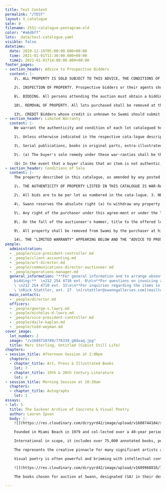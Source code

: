 ```yaml
---
title: Test Content
permalink: "/TEST"
layout: X_catalogue
sale: 0
filename: 2551-catalogue-pentagram-old
color: "#a6dbff"
lots: _data/test-catalogue.yaml
visible: false
datetime:
  date: 2020-12-16T05:00:00.000+00:00
  time: 2021-01-01T11:30:00.000+00:00
  time2: 2021-01-01T14:00:00.000+00:00
footer_pages:
- section_header: Advice to Prospective Bidders
  content: |-
    1\. ALL PROPERTY IS SOLD SUBJECT TO THIS ADVICE, THE CONDITIONS OF SALE, AND TERMS OF WARRANTY PRINTED IN THE CATALOGUE.

    2\. INSPECTION OF PROPERTY. Prospective bidders or their agents should inspect property prior to the auction. Swann staff are available to advise prospective bidders at all pre-sale exhibitions and by appointment. 3. BUYER'S PREMIUM. The purchase price pay-able on any lot purchased will be the total of the final bid plus the Buyer's Premium as defined in paragraph 7 of the Conditions of Sale, plus all applicable sales taxes. 4. SALES TAX. All items purchased are subject to payment of the New York City and State sales tax of 8.875% on the total purchase price (final bid plus the Buyer's Premium as defined in paragraph 7 of the Conditions of Sale) unless the purchaser presents proof of exemption therefrom. An exempt purchaser must provide a properly completed New York State Resale Certificate (Form ST-120) evidencing possession of a valid New York State Resale or, for non-New York State businesses, the equivalent resale authorization from another locale. Purchases shipped outside of New York State may be subject to sales tax imposed by another state, and any such sales taxes will also be due and payable unless proper proof of exemption there-from is provided. Purchases will not be released unless all sales tax requirements are satisfied. 5. BIDDING INCREMENTS. $10 up to $150; then $25 to $500; $50 to $1,000; $100 to $2,000; $200 to $6,000; $500 to $10,000; $1,000 to $20,000; $2,000 to $50,000; and approximately 10% of the current bid thereafter. However, the auctioneer may modify the increments at any time. 6. RESERVES. All lots are subject to a reserve, which is the confidential minimum price agreed to with the seller below which the lot will not be sold. The reserve will never be higher than the low pre-sale estimate, and will never be lower than half the low estimate. Swami may implement such reserve by opening the bidding on behalf of the seller and may bid up to the amount of the reserve by placing successive or consecutive bids for a lot in response to other bidders. 7. ESTIMATES. The estimates provided are intend-ed as a guide to bidding. The figures are educated guesses, based on recent values. A bid between the listed figures would, in our opinion, have a chance of success (at the time the catalogue was prepared). The estimates are exclusive of the buyer's premium, and may be revised at any time prior to the auction.

    8\. BIDDING. All persons attending the auction must obtain a bidding number prior to bidding. If bids cannot be made in person or by an agent, they may be made by mail, fax, e-mail, or telephone and such bids will be executed without charge. 9. ABSENTEE BIDS will be executed by Swami on the bidder's behalf in competition with other absentee bids and bidding in the room. Every effort will be made to carry out the bidder's instructions, but Swami shall in no event be responsible for failing correctly to carry out instructions, and Swami reserves the right to decline to undertake such bids. Bids by mail should be made in U.S. dollars on the bid sheet found at the end of the catalogue and in accordance with the instruc-tions on the bid sheet.

    10\. REMOVAL OF PROPERTY. All lots purchased shall be removed at the purchaser's risk and expense by the end of the fifth business day following the sale. Purchases not so removed will be treated as set forth in paragraph 9 of the Conditions of Sale. 11. SHIPMENT Upon request, Swami will facilitate the shipping of purchases to out-of-town buyers at an additional charge for packing, postage and insurance, but will not be responsible for any loss, damage or delay resulting from the packing, handling and shipping thereof. Unless specific instructions are received, Swann is the sole judge of the method to be used for shipment. 12. PRICES REALIZED. A list of prices realized is published on our website www.swanngalleries.com at the conclusion of the sale. The Prices Realized is also available at Swann and will be mailed upon request.

    13\. CREDIT Bidders whose credit is unknown to Swami should submit acceptable credit references or make prior arrangements for payment, failing which purchases will not be released until funds have cleared. Mail bidders should submit references or a deposit of 25% of their maximum bid. If successful, the deposit will be applied to the purchase; if unsuccessful, the deposit will be returned. 14. LOTS NOT RETURNABLE. Paragraph 3 of the Limited Warranty describes lots which are sold as is and not returnable. Books, manuscripts, prints, draw-ings, photographs, signatures, or any other property offered in a lot comprising more than 3 items, whether or not such items are individually named, constitute "Grouped Lots:' Such "Grouped Lots" are not subject to return for any reason.
- section_header: Limited Warranty
  content: |-
    We warrant the authenticity and condition of each lot catalogued herein on the terms and conditions set forth below.

    1\. Unless otherwise indicated in the respective cata-logue descriptions (which are subject to amendment by oral or written notices or announcements made by Swami prior to sale), we warrant for a period of three (3) years from the date of sale the authenticity of each lot catalogued herein. (Please note Paragraphs 3 and 5 below.) 2. Except as noted above, or unless otherwise indi-cated in the respective catalogue description, we warrant for a period of thirty (30) days from the date of sale to the original buyer of record, that each book or manuscript is complete in text and illustration and generally is in such physical condition as may reason-ably be expected considering the age and provenance. This warranty does not cover damages to binding, stains or foxing, wormholes, short leaves of text or plates or any defect not affecting the completeness of the text. Moreover, this warranty does not cover the lack of inserted advertisements, blank leaves, cancels or subsequently published volumes.

    3\. Serial publications, books in original parts, extra-illustrated books, made up "albums" and lots described as "sold as is," "sold not subject to return," "not collat-ed," "collection of" or "group of," and any lot containing more than three (3) items, are sold as is and therefore not covered by these warranties. 4. The benefits of these warranties are not assignable and are applicable only to the original buyer of the lot, and are conditioned on the buyer returning the work in the same condition as at time of sale and in the time period specified.

    5\. (a) The buyer's sole remedy under these war-ranties shall be the rescission of the sale and refund of the original purchase price paid for the item, and this remedy shall be exclusive and in lieu of any other remedy which might otherwise be available to the buyer as a matter of law.

    (b) In the event that a buyer claims that an item is not authentic, Swami shall have no obligation to rescind the sale unless the buyer has obtained, at the buyer's expense, the opinion of two recognized experts in the field, who are mutually agreeable to Swami and the buyer, that a lot or portion thereof is not authentic.
- section_header: Conditions of Sale
  content: |-
    The property described in this catalogue, as amended by any posted notices or oral announcements during the sale, will be sold by Swann Galleries, Inc. (Swann) as agent for various owners (the Consignors). These CONDITIONS OF SALE, and the LIMITED WARRANTY and ADVICE TO PROSPECTIVE BIDDERS set forth elsewhere in the catalogue are the complete and only terms and conditions on which all property is offered for sale. By bidding at auction (whether present in person or by agent, by written or telephone bid, or by any other means) the buyer agrees to be bound by these Conditions of Sale.

    1\. THE AUTHENTICITY OF PROPERTY LISTED IN THIS CATALOGUE IS WAR-RANTED TO THE EXTENT STATED IN THE "LIMITED WARRANTY." EXCEPT AS PRO-VIDED THEREIN, ALL PROPERTY IS SOLD "AS IS" AND NEITHER SWANN NOR THE CONSIGNOR MAKES ANY WARRANTIES OR REPRESENTATIONS OF ANY KIND OR NATURE WITH RESPECT TO THE PROPERTY OR ITS VALUE, AND IN NO EVENT SHALL THEY BE RESPONSIBLE FOR CORRECT-NESS OF DESCRIPTION, GEN-UINENESS, ATTRIBUTION, PROVENANCE, AUTHENTICITY, AUTHORSHIP, COMPLETE-NESS, CONDITION OF THE PROPERTY OR ESTIMATE OF VALUE. NO STATEMENT (ORAL OR WRITTEN) IN THE CATALOGUE, AT THE SALE, OR ELSEWHERE SHALL BE DEEMED SUCH A WARRANTY OR RE-PRESENTATION, OR ANY ASSUMPTION OF RESPONSIBILITY.

    2\. All bids are to be per lot as numbered in the cata-logue. 3. NEITHER SWANN NOR THE CONSIGN-OR MAKES ANY REPRESENTATION THAT THE PURCHASER OF MANUSCRIPT MAT-ERIAL, PHOTOGRAPHS, PRINTS, OR WORKS OF ART WILL ACQUIRE ANY COPYRIGHT OR REPRODUCTION RIGHTS THERETO.

    4\. Swann reserves the absolute right (a) to withdraw any property at any time before its actual final sale, including during the bidding, and (b) to refuse any bid from any bidder. The auctioneer is the sole judge as to the amount to be advanced by each succeeding bid.

    5\. Any right of the purchaser under this agree-ment or under the law shall not be assignable and shall be enforceable only by the original purchaser and not by any subsequent owner or any person who shall subsequently acquire any interest. No purchaser shall be entitled to any remedy, relief or damages beyond return of the property, rescission of the sale and refund of the purchase price; and without limitation, no purchaser shall be entitled to damages of any kind. 6. The highest bidder acknowledged by the auc-tioneer shall be the purchaser. In the event of any dispute between bidders, the auctioneer shall have the absolute discretion either to determine the suc-cessful bidder or to re-offer and resell the lot in dispute. If any dispute arises after the sale, Swann's sales records shall be conclusive as to the purchaser, amount of highest bid, and in all other respects. 7. The purchase price paid by a purchaser shall be the sum of the final bid and a buyer's premium of 25% of the hammer price up to and including $100,000; 20% of the portion of the hammer price above $100,000 up to and including $1,000,000; and 12% of the portion of the hammer price above $1,000,000 ("the Buyer's Premium"), plus all applicable sales tax. An additional buyer's premium may be charged on any purchase made through a live online auction as posted by Swarm in accordance with such live online auction.

    8\. On the fall of the auctioneer's hammer, title to the offered lot or article will pass to the highest acknowl-edged bidder, who thereupon (a) immediately assumes full risk and responsibility therefor, (b) will immediately sign a confirmation of the purchase therefor, setting forth his name and address, and (c) will immediately pay the full purchase price therefor. If the foregoing condi-tions or any other applicable conditions herein are not complied with, in addition to other remedies available to Swann and the Consignor by law (including without limitation the right to hold the purchaser liable for the bid price), Swann, at its option, may either (a) cancel the sale, retaining as liquidated damages all payments made by the purchaser, or (b) resell the property, either pub-licly or privately, for the account and risk of the purchaser, and in such event the purchaser shall be liable for the payment of all deficiencies plus all costs, includ-ing warehousing, the expenses of both sales, and Swann's commission at its regular rates and all other charges due hereunder. Swann may also impose late charges of 1.5% per month (or the highest rate allowed under applicable law, whichever is lower) on any amounts unpaid.

    9\. All property shall be removed from Swami by the purchaser at his expense no later than five (5) days fol-lowing its sale, and if not so removed may, at Swann's option, be sent by Swann to a public warehouse at the account, risk and expense of the purchaser. Whether sent to a warehouse or stored by Swann, the purchaser shall be liable for all actual expenses incurred plus a storage charge of 5% of the purchase price. 10. Except as noted in this paragraph, all lots in this sale are offered for the account of a third party, without any interest (direct or indirect) of the auctioneer or Swann. Where Swami or an affiliate of Swann is the sole or partial owner of the property it is noted by the symbol ♦ next to the description of that lot. Under no circumstances will the Consignor receive any rebate commission. Under no circumstances may the Consignor bid upon or buy back his property. 11. Except as may be otherwise expressly provided herein, any and all claims of a purchaser shall be deemed to be waived and without validity unless delivered in writing by registered mail return receipt requested to Swann within thirty (30) days of the date of sale. 12. The rights and obligations of the parties shall be governed by the laws of the State of New York. All bidders and the purchaser submit to the personal juris-diction of the New York State courts and their rules and procedures in the event of any dispute. 13. No waiver or alteration of any of these Conditions of Sale, the Advice to Prospective Bidders, the Limited Warranty, the estimates, or any other matter in this cat-alogue or any other matter whatever (whether made by the auctioneer, or Consignor, or any representative of Swann) shall be effective unless it is in writing and signed by a representative of Swann.

    14\. THE "LIMITED WARRANTY" APPEARING BELOW AND THE "ADVICE TO PROSPECTIVE BIDDERS" APPEARING OVERLEAF FORM PART OF THESE CONDITIONS OF SALE.
people:
  administration:
  - _people/vice-president-controller.md
  - _people/client-accounting.md
  - _people/art-director.md
  - _people/communications-director-auctioneer.md
  - _people/operations-manager.md
  general_information: "**For general information and to arrange absentee or phone
    bidding:**  \n212 254 4710 ext. 0\n\n**For questions on invoicing and shipping:**
    \ \n212 254 4710 ext. 31\n\n**For inquiries regarding the items in this auction:**
    \ \nRick Stattler, ext. 27  \n[rstattler@swanngalleries.com](mailto:rstattler@swanngalleries.com)"
  main_contacts:
  - _people/director.md
  officers:
  - _people/george-s.lowry.md
  - _people/nicholas-d.lowry.md
  - _people/vice-president-controller.md
  - _people/daile-kaplan.md
  - _people/todd-weyman.md
cover_image:
  lot_number: 3
  image: "/v1609710789/776339_g8dxaq.jpg"
  title: Marc Sterling, Untitled (Cubist Still Life)
chapters:
- session_title: Afternoon Session at 2:00pm
  chapters:
  - chapter_title: Art, Press & Illustrated Books
    lot: 7
  - chapter_title: 19th & 20th Century Literature
    lot: 4
- session_title: Morning Session at 10:30am
  chapters:
  - chapter_title: Autographs
    lot: 1
essays:
- lot: 5
  title: The Sackner Archive of Concrete & Visual Poetry
  author: Lauren Ipson
  body: |-
    ![](https://res.cloudinary.com/dcryyrd42/image/upload/v1608744184/samples/landscapes/beach-boat.jpg)

    Founded in Miami Beach in 1979 and col-lected over a 40-year period by Dr. Marvin Sackner and his wife, the late Ruth Sack-ner, the Archive has become the largest and most comprehensive collection of works of art in this genre ever assembled.

    International in scope, it includes over 75,000 annotated books, periodicals, drawings, letters, portfolios, ephemera, rare artists' books, book objects and manuscripts in all media, as well as both traditional and unconventional forms of plastic arts, prints and paintings.

    The represents the creative pinnacle for many significant artists and poets working within twentieth-century art movements such as Italian Futurism, Russian and Eastern European Avant Garde, Dada, Surrealism, Bauhaus, De Stijl, Ultra, Tabu-Dada, Lettrisme, Ultra-Lettrisme, and a vast collection of typewriting: a complex, diverse, and visually expressive form of drawing with letters.

    Visual poetry is often powerful and brimming with intellectual content, much of which is socially and culturally referential. The enormous wealth of artis-tic expression gathered into the Sackner Archive anticipates the provocative mature word-based works of Tracey Emin, Jenny Holzer, Glenn Ligon, Ed Rus-cha, Christopher Wool, and many others.

    ![](https://res.cloudinary.com/dcryyrd42/image/upload/v1609968816/775374_omstfs.jpg)Before being moved to its permanent home at the University of Iowa Libraries Special Collections this summer, a choice selection of works from the Archive were selected for deaccession to share with new collectors. The Sackner family chose UI for their reputation as a center for the study of Dadaism and factored in its world-class conservation program, the Iowa Writers' Workshop, museums, and its location in Iowa City, UNESCO City of Literature. The vast majority of this material will be available to scholars and the public beginning January 2020.

    The books chosen for auction at Swann, designated (SA) in their descriptions, include portfolios by notable American artists and writers, foundational Euro-pean Avant-Garde material, sculptural works, and artists' books that celebrate the vast range of language-based artworks that push the boundaries of what gets defined as a book. We have presented them in a roughly chronological fashion to show the progression of creativity and influence between writers and artists over the decades.

---
```

